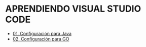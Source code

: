 # APRENDIENDO VISUAL STUDIO CODE

- [01. Configuración para Java](path/01-setup-for-java/README.md)
- [02. Configuración para GO](path/02-setup-for-go/README.md)
